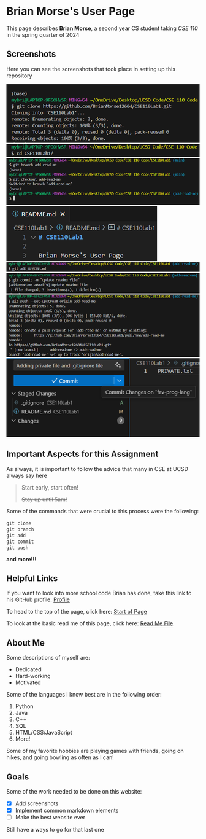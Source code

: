 # Brian Morse's User Page

This page describes **Brian Morse**, a second year CS student taking *CSE 110* in the spring quarter of 2024

## Screenshots

Here you can see the screenshots that took place in setting up this repository

![Git Clone](screenshots/Screenshot%202024-04-03%20120815.png)
![Change Directory](screenshots/Screenshot%202024-04-03%20121035.png)
![Branch Set Up](screenshots/Screenshot%202024-04-03%20121225.png)
![Making readme](screenshots/Screenshot%202024-04-03%20141611.png)
![Adding Readme](screenshots/Screenshot%202024-04-03%20121330.png)
![Committing](screenshots/Screenshot%202024-04-03%20121408.png)
![Pushing](screenshots/Screenshot%202024-04-03%20123416.png)
![VS Code](screenshots/Screenshot%202024-04-03%20124211.png)

## Important Aspects for this Assignment

As always, it is important to follow the advice that many in CSE at UCSD always say here

> Start early, start often!
> 
> ~~Stay up until 5am!~~

Some of the commands that were crucial to this process were the following:
```
git clone
git branch
git add
git commit
git push
```

**and more!!!**

## Helpful Links

If you want to look into more school code Brian has done, take this link to his GitHub profile: [Profile](https://github.com/BrianMorse12604)

To head to the top of the page, click here: [Start of Page](#brian-morses-user-page)

To look at the basic read me of this page, click here: [Read Me File](README.md)

## About Me

Some descriptions of myself are:
* Dedicated
* Hard-working
* Motivated

Some of the languages I know best are in the following order:
1. Python
2. Java
3. C++
4. SQL
5. HTML/CSS/JavaScript
6. More!

Some of my favorite hobbies are playing games with friends, going on hikes, and going bowling as often as I can!

## Goals

Some of the work needed to be done on this website:
- [x] Add screenshots
- [x] Implement common markdown elements
- [ ] Make the best website ever

Still have a ways to go for that last one

